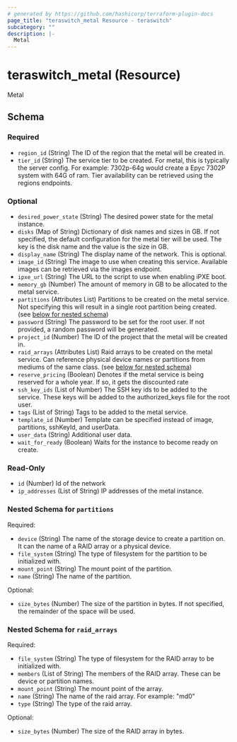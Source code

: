 ```yaml
---
# generated by https://github.com/hashicorp/terraform-plugin-docs
page_title: "teraswitch_metal Resource - teraswitch"
subcategory: ""
description: |-
  Metal
---
```


# teraswitch_metal (Resource)

Metal



<!-- schema generated by tfplugindocs -->
## Schema

### Required

- `region_id` (String) The ID of the region that the metal will be created in.
- `tier_id` (String) The service tier to be created. For metal, this is typically the server config. For example: 7302p-64g would create a Epyc 7302P system with 64G of ram. Tier availability can be retrieved using the regions endpoints.

### Optional

- `desired_power_state` (String) The desired power state for the metal instance.
- `disks` (Map of String) Dictionary of disk names and sizes in GB. If not specified, the default configuration for the metal tier will be used. The key is the disk name and the value is the size in GB.
- `display_name` (String) The display name of the network. This is optional.
- `image_id` (String) The image to use when creating this service. Available images can be retrieved via the images endpoint.
- `ipxe_url` (String) The URL to the script to use when enabling iPXE boot.
- `memory_gb` (Number) The amount of memory in GB to be allocated to the metal service.
- `partitions` (Attributes List) Partitions to be created on the metal service. Not specifying this will result in a single root partition being created. (see [below for nested schema](#nestedatt--partitions))
- `password` (String) The password to be set for the root user. If not provided, a random password will be generated.
- `project_id` (Number) The ID of the project that the metal will be created in.
- `raid_arrays` (Attributes List) Raid arrays to be created on the metal service. Can reference physical device names or partitions from mediums of the same class. (see [below for nested schema](#nestedatt--raid_arrays))
- `reserve_pricing` (Boolean) Denotes if the metal service is being reserved for a whole year. If so, it gets the discounted rate
- `ssh_key_ids` (List of Number) The SSH key ids to be added to the service. These keys will be added to the authorized_keys file for the root user.
- `tags` (List of String) Tags to be added to the metal service.
- `template_id` (Number) Template can be specified instead of image, partitions, sshKeyId, and userData.
- `user_data` (String) Additional user data.
- `wait_for_ready` (Boolean) Waits for the instance to become ready on create.

### Read-Only

- `id` (Number) Id of the network
- `ip_addresses` (List of String) IP addresses of the metal instance.

<a id="nestedatt--partitions"></a>
### Nested Schema for `partitions`

Required:

- `device` (String) The name of the storage device to create a partition on. It can the name of a RAID array or a physical device.
- `file_system` (String) The type of filesystem for the partition to be initialized with.
- `mount_point` (String) The mount point of the partition.
- `name` (String) The name of the partition.

Optional:

- `size_bytes` (Number) The size of the partition in bytes. If not specified, the remainder of the space will be used.


<a id="nestedatt--raid_arrays"></a>
### Nested Schema for `raid_arrays`

Required:

- `file_system` (String) The type of filesystem for the RAID array to be initialized with.
- `members` (List of String) The members of the RAID array. These can be device or partition names.
- `mount_point` (String) The mount point of the array.
- `name` (String) The name of the raid array. For example: "md0"
- `type` (String) The type of the raid array.

Optional:

- `size_bytes` (Number) The size of the RAID array in bytes.

